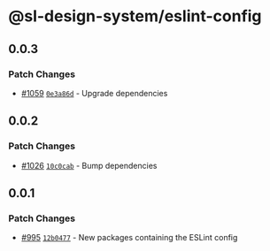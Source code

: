 # @sl-design-system/eslint-config

## 0.0.3

### Patch Changes

- [#1059](https://github.com/sl-design-system/components/pull/1059) [`0e3a86d`](https://github.com/sl-design-system/components/commit/0e3a86dff0f29fd56b507c4f2a77e73559f7207c) - Upgrade dependencies

## 0.0.2

### Patch Changes

- [#1026](https://github.com/sl-design-system/components/pull/1026) [`10c0cab`](https://github.com/sl-design-system/components/commit/10c0cabf69a1c2561a3ce459ed0ac67c7ae1bd6b) - Bump dependencies

## 0.0.1

### Patch Changes

- [#995](https://github.com/sl-design-system/components/pull/995) [`12b0477`](https://github.com/sl-design-system/components/commit/12b0477da1f7ce615269b228a6fceb7cb8c6b4f5) - New packages containing the ESLint config
